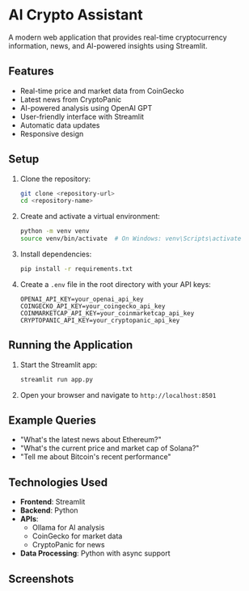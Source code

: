 # AI Crypto Assistant 

A modern web application that provides real-time cryptocurrency information, news, and AI-powered insights using Streamlit.

## Features 

- Real-time price and market data from CoinGecko
- Latest news from CryptoPanic
- AI-powered analysis using OpenAI GPT
- User-friendly interface with Streamlit
- Automatic data updates
- Responsive design

## Setup 

1. Clone the repository:
   ```bash
   git clone <repository-url>
   cd <repository-name>
   ```

2. Create and activate a virtual environment:
   ```bash
   python -m venv venv
   source venv/bin/activate  # On Windows: venv\Scripts\activate
   ```

3. Install dependencies:
   ```bash
   pip install -r requirements.txt
   ```

4. Create a `.env` file in the root directory with your API keys:
   ```
   OPENAI_API_KEY=your_openai_api_key
   COINGECKO_API_KEY=your_coingecko_api_key
   COINMARKETCAP_API_KEY=your_coinmarketcap_api_key
   CRYPTOPANIC_API_KEY=your_cryptopanic_api_key
   ```

## Running the Application 

1. Start the Streamlit app:
   ```bash
   streamlit run app.py
   ```

2. Open your browser and navigate to `http://localhost:8501`

## Example Queries 

- "What's the latest news about Ethereum?"
- "What's the current price and market cap of Solana?"
- "Tell me about Bitcoin's recent performance"

## Technologies Used 

- **Frontend**: Streamlit
- **Backend**: Python
- **APIs**:
  - Ollama for AI analysis
  - CoinGecko for market data
  - CryptoPanic for news
- **Data Processing**: Python with async support


## Screenshots


